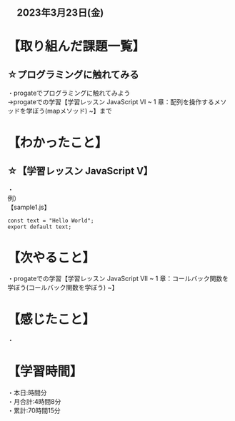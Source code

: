 ## 　2023年3月23日(金)
# 【取り組んだ課題一覧】
## ☆プログラミングに触れてみる
・progateでプログラミングに触れてみよう  
→progateでの学習【学習レッスン JavaScript VI ~ 1 章：配列を操作するメソッドを学ぼう(mapメソッド) ~】まで
# 【わかったこと】
## ☆【学習レッスン JavaScript V】
・ <br>
例）<br>
【sample1.js】

    const text = "Hello World";
    export default text;
    

# 【次やること】
・progateでの学習【学習レッスン JavaScript VII ~ 1 章：コールバック関数を学ぼう(コールバック関数を学ぼう) ~】
# 【感じたこと】
・
# 【学習時間】
・本日:時間分<br>
・月合計:4時間8分<br>
・累計:70時間15分
